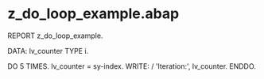 # z_do_loop_example.abap
REPORT z_do_loop_example.

DATA: lv_counter TYPE i.

DO 5 TIMES.
  lv_counter = sy-index.
  WRITE: / 'Iteration:', lv_counter.
ENDDO.
